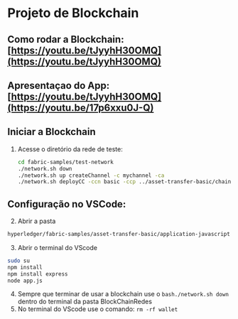 # Projeto de Blockchain

## Como rodar a Blockchain: [https://youtu.be/tJyyhH30OMQ](https://youtu.be/tJyyhH30OMQ)
## Apresentaçao do App: [https://youtu.be/tJyyhH30OMQ](https://youtu.be/17p6xxu0J-Q)

## Iniciar a Blockchain
1. Acesse o diretório da rede de teste:
   ```bash
   cd fabric-samples/test-network
   ./network.sh down
   ./network.sh up createChannel -c mychannel -ca
   ./network.sh deployCC -ccn basic -ccp ../asset-transfer-basic/chaincode-javascript/ -ccl javascript
   ```

## Configuração no VSCode:
2. Abrir a pasta 
```bash
hyperledger/fabric-samples/asset-transfer-basic/application-javascript
```

3. Abrir o terminal do VScode
  ```bash
  sudo su
  npm install
  npm install express
  node app.js
  ```


4. Sempre que terminar de usar a blockchain use o ```bash./network.sh down``` dentro do terminal da pasta BlockChainRedes 
5. No terminal do VScode use o comando: ```rm -rf wallet```
